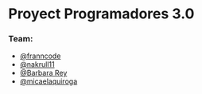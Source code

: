 <h1>Proyect Programadores 3.0</h1>

<h3>Team:</h3>
<ul>
  <li><a href="https://www.github.com/franncode">@franncode</a></li>
  <li><a href="https://www.github.com/nakrull11">@nakrull11</li>
  <li>@Barbara Rey</li>
  <li><a href="https://www.github.com/micaelajquiroga">@micaelaquiroga</li>
</ul>
